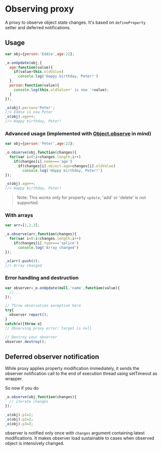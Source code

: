 # Observing proxy
A proxy to observe object state changes. It's based on `defineProperty` setter and deferred notifications. 

## Usage
```javascript
var obj={person:'Eddie',age:22};

_o.onUpdate(obj,{
  age:function(value){
    if(value>this.oldValue)
      console.log('Happy birthday, Peter!')
  },
  person:function(value){
    console.log(this.oldValue+' is now '+value);
  }
});

_o(obj).person='Peter';
//> Eddie is now Peter
_o(obj).age++;
//> Happy birthday, Peter!
```

### Advanced usage (implemented with [Object.observe](https://developer.mozilla.org/en-US/docs/Web/JavaScript/Reference/Global_Objects/Object/observe) in mind)

```javascript
var obj={person:'Peter',age:22};

_o.observe(obj,function(changes){
  for(var i=0;i<changes.length;i++)
    if(changes[i].name==='age')
      if(changes[i].object.age>changes[i].oldValue)
        console.log('Happy birthday, Peter!')
});

_o(obj).age++;
//> Happy birthday, Peter!
```

> Note: This works only for property `update`; 'add' or 'delete' is not supported.

### With arrays

```javascript
var arr=[1,2,3];

_o.observe(arr,function(changes){
  for(var i=0;i<changes.length;i++)
    if(changes[i].type==='splice')
      console.log('Array changed')
});

_o(arr).push(4);
//> Array changed
```

### Error handling and destruction
```javascript
var observer=_o.onUpdate(null,'name',function(value){
  //...
});

// Throw observation exception here
try{
  observer.report();
}
catch(e){throw e}
// Observing proxy error: target is null

// Destroy your observer
observer.destroy();
```

## Deferred observer notification
While proxy applies property modification immediately, it sends the observer notification call to the end of execution thread using setTimeout as wrapper.

So now if you do

```javascript
_o.observe(obj,function(changes){
  // iterate changes
});

_o(obj).p1=1;
_o(obj).p2=2;
_o(obj).p3=3;
```

observer is notified only once with `changes` argument containing latest modifications. It makes observer load sustainable to cases when observed object is intensively changed. 
